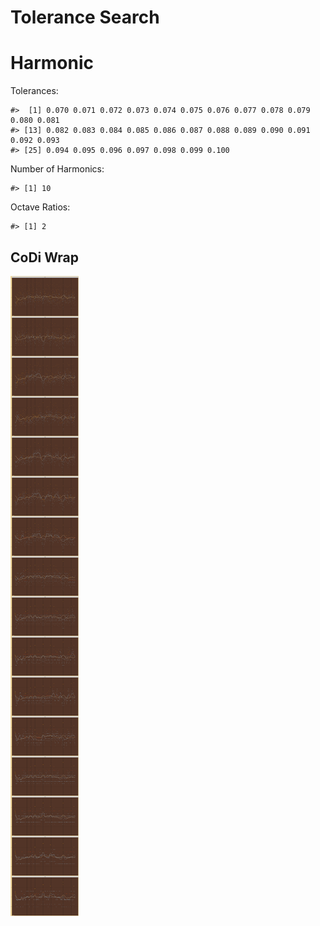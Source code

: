 Tolerance Search
================

# Harmonic

Tolerances:

    #>  [1] 0.070 0.071 0.072 0.073 0.074 0.075 0.076 0.077 0.078 0.079 0.080 0.081
    #> [13] 0.082 0.083 0.084 0.085 0.086 0.087 0.088 0.089 0.090 0.091 0.092 0.093
    #> [25] 0.094 0.095 0.096 0.097 0.098 0.099 0.100

Number of Harmonics:

    #> [1] 10

Octave Ratios:

    #> [1] 2

## CoDi Wrap

![](../figures/tolerance_search/unnamed-chunk-12-1.png)<!-- -->
